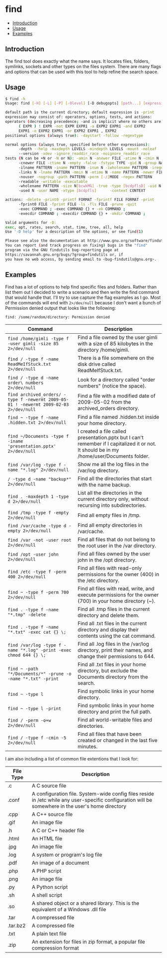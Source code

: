 # find

- [Introduction](#introduction)
- [Usage](#usage)
- [Examples](#examples)

## Introduction

The find tool does exactly what the name says. It locates files, folders, symlinks, sockets and other types on the files system. There are many flags and options that can be used with this tool to help refine the search space.

## Usage

```bash
$ find -h
Usage: find [-H] [-L] [-P] [-Olevel] [-D debugopts] [path...] [expression]

default path is the current directory; default expression is -print
expression may consist of: operators, options, tests, and actions:
operators (decreasing precedence; -and is implicit where no others are given):
      ( EXPR ) ! EXPR -not EXPR EXPR1 -a EXPR2 EXPR1 -and EXPR2
      EXPR1 -o EXPR2 EXPR1 -or EXPR2 EXPR1 , EXPR2
positional options (always true): -daystart -follow -regextype

normal options (always true, specified before other expressions):
      -depth --help -maxdepth LEVELS -mindepth LEVELS -mount -noleaf
      --version -xdev -ignore_readdir_race -noignore_readdir_race
tests (N can be +N or -N or N): -amin N -anewer FILE -atime N -cmin N
      -cnewer FILE -ctime N -empty -false -fstype TYPE -gid N -group NAME
      -ilname PATTERN -iname PATTERN -inum N -iwholename PATTERN -iregex PATTERN
      -links N -lname PATTERN -mmin N -mtime N -name PATTERN -newer FILE
      -nouser -nogroup -path PATTERN -perm [-/]MODE -regex PATTERN
      -readable -writable -executable
      -wholename PATTERN -size N[bcwkMG] -true -type [bcdpflsD] -uid N
      -used N -user NAME -xtype [bcdpfls]      -context CONTEXT

actions: -delete -print0 -printf FORMAT -fprintf FILE FORMAT -print 
      -fprint0 FILE -fprint FILE -ls -fls FILE -prune -quit
      -exec COMMAND ; -exec COMMAND {} + -ok COMMAND ;
      -execdir COMMAND ; -execdir COMMAND {} + -okdir COMMAND ;

Valid arguments for -D:
exec, opt, rates, search, stat, time, tree, all, help
Use '-D help' for a description of the options, or see find(1)

Please see also the documentation at http://www.gnu.org/software/findutils/.
You can report (and track progress on fixing) bugs in the "find"
program via the GNU findutils bug-reporting page at
https://savannah.gnu.org/bugs/?group=findutils or, if
you have no web access, by sending email to <bug-findutils@gnu.org>.
```

## Examples

Find has a lot of options to help find specific files and folders. Rather than list them out I decided to write a scenario and then write the find command that would handle that. I'll try to use capture the flag examples as I go. Most of the commands will end with `2>/dev/null` because I don't want a bunch of Permission denied output that looks like the following:

```bash
find: /some/random/directory: Permission denied
```

| Command | Description |
| --- | --- |
| `find /home/gimli -type f -user gimli -size 85 2>/dev/null` | Find a file owned by the user gimli with a size of 85 kilobytes in the directory /home/gimli. |
| `find / -type f -name ReadMeIfStuck.txt 2>/dev/null` | There is a file somewhere on the disk drive called ReadMeIfStuck.txt. |
| `find / -type d -name order\ numbers 2>/dev/null` | Look for a directory called "order numbers" (notice the space). |
| `find archived_orders/ -type f -newermt 2009-05-01 ! -newermt 2009-02-03 2>/dev/null` | Find a file with a modified date of 2009-05-02 from the archived_orders directory. |
| `find ~ -type f -name .hidden.txt 2>/dev/null` | Find a file named .hidden.txt inside your home directory. |
| `find ~/Documents -type f -iname 'presentation.pptx' 2>/dev/null` | I created a file called presentation.pptx but I can't remember if I capitalized it or not. It should be in my /home/user/Documents folder. |
| `find /var/log -type f -name "*.log" 2>/dev/null` | Show me all the log files in the /var/log directory. |
| `/ -type d -name "backup*" 2>/dev/null` | Find all the directories that start with the name backup. |
| `find . -maxdepth 1 -type d 2>/dev/null` | List all the directories in the current directory only, without recursing into subdirectories. |
| `find /tmp -type f -empty 2>/dev/null` | Find all empty files in /tmp. |
| `find /var/cache -type d -empty 2>/dev/null` | Find all empty directories in /var/cache. |
| `find /var -not -user root 2>/dev/null` | Find all files that do not belong to the root user in the /var directory. |
| `find /opt -user john 2>/dev/null` | Find all files owned by the user john in the /opt directory. |
| `find /etc -type f -perm 400 2>/dev/null` | Find all files with read-only permissions for the owner (400) in the /etc directory. |
| `find ~ -type f -perm 700 2>/dev/null` | Find all files with read, write, and execute permissions for the owner (700) in your home directory (~). |
| `find . -type f -name "*.tmp" -delete` | Find all .tmp files in the current directory and delete them. |
| `find . -type f -name "*.txt" -exec cat {} \;` | Find all .txt files in the current directory and display their contents using the cat command. |
| `find /var/log -type f -name "*.log" -print -exec chmod 644 {} \;` | Find all .log files in the /var/log directory, print their names, and change their permissions to 644. |
| `find ~ -path "*/Documents/*" -prune -o -name "*.txt" -print` | Find all .txt files in your home directory, but exclude the Documents directory from the search. |
| `find ~ -type l` | Find symbolic links in your home directory. |
| `find ~ -type l -print` | Find symbolic links in your home directory and print the full path. |
| `find / -perm -o+w 2>/dev/null` | Find all world-writable files and directories. |
| `find / -type f -cmin -5 2>/dev/null` | Find all files that have been created or changed in the last five minutes. |

I am also including a list of common file extentions that I look for:

| File Type | Description |
| --- | --- |
| .c | A C source file |
| .conf | A configuration file. System-wide config files reside in /etc while any user-specific configuration will be somewhere in the user's home directory |
| .cpp | A C++ source file |
| .gif | An image file |
| .h | A C or C++ header file |
| .html | An HTML file |
| .jpg | An image file |
| .log | A system or program's log file |
| .pdf | An image of a document |
| .php | A PHP script |
| .png | An image file |
| .py | A Python script |
| .sh | A shell script |
| .so | A shared object or a shared library. This is the equivalent of a Windows .dll file |
| .tar | A compressed file|
| .tar.bz2 | A compressed file |
| .txt | A plain text file |
| .zip | An extension for files in zip format, a popular file compression format |
